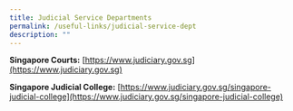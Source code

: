 ```yaml
---
title: Judicial Service Departments
permalink: /useful-links/judicial-service-dept
description: ""
---
```

**Singapore Courts:** [https://www.judiciary.gov.sg](https://www.judiciary.gov.sg)

**Singapore Judicial College:** [https://www.judiciary.gov.sg/singapore-judicial-college](https://www.judiciary.gov.sg/singapore-judicial-college) 